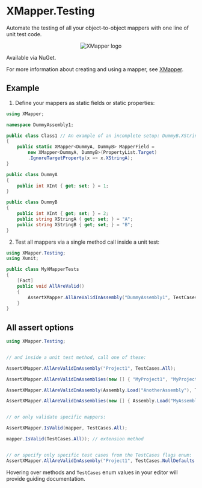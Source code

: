 # XMapper.Testing
Automate the testing of all your object-to-object mappers with one line of unit test code.
<p align="center">
    <img src="https://avatars.githubusercontent.com/u/103217522?s=150&v=4" alt="XMapper logo"/>
</p>

Available via NuGet.

For more information about creating and using a mapper, see [XMapper](https://github.com/XMapper/XMapper).

## Example

1. Define your mappers as static fields or static properties:
```csharp
using XMapper;

namespace DummyAssembly1;

public class Class1 // An example of an incomplete setup: DummyB.XStringB has no match.
{ 
    public static XMapper<DummyA, DummyB> MapperField =
        new XMapper<DummyA, DummyB>(PropertyList.Target)
        .IgnoreTargetProperty(x => x.XStringA);
}

public class DummyA
{
    public int XInt { get; set; } = 1;
}

public class DummyB
{
    public int XInt { get; set; } = 2;
    public string XStringA { get; set; } = "A";
    public string XStringB { get; set; } = "B";
}
```

2. Test all mappers via a single method call inside a unit test:
```csharp
using XMapper.Testing;
using Xunit;

public class MyXMapperTests
{
    [Fact]
    public void AllAreValid()
    {
        AssertXMapper.AllAreValidInAssembly("DummyAssembly1", TestCases.All);
    }
}

```

## All assert options
```csharp
using XMapper.Testing;


// and inside a unit test method, call one of these:

AssertXMapper.AllAreValidInAssembly("Project1", TestCases.All);

AssertXMapper.AllAreValidInAssemblies(new [] { "MyProject1", "MyProject2" }, TestCases.All);

AssertXMapper.AllAreValidInAssembly(Assembly.Load("AnotherAssembly"), TestCases.All); 

AssertXMapper.AllAreValidInAssemblies(new [] { Assembly.Load("MyAssembly1"), Assembly.Load("MyAssembly2") }, TestCases.All);


// or only validate specific mappers:

AssertXMapper.IsValid(mapper, TestCases.All);

mapper.IsValid(TestCases.All)); // extension method


// or specify only specific test cases from the TestCases flags enum:
AssertXMapper.AllAreValidInAssembly("Project1", TestCases.NullDefaults | TestCases.NotNullDefaults | TestCases.TargetReferenceTypeMembersNull);
```

Hovering over methods and `TestCases` enum values in your editor will provide guiding documentation.
